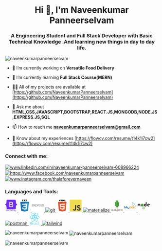<h1 align="center">Hi 👋, I'm Naveenkumar Panneerselvam</h1>
<h3 align="center">A Engineering Student and Full Stack Developer with Basic Technical Knowledge .And learning new things in day to day life.</h3>

<p align="left"> <img src="https://komarev.com/ghpvc/?username=naveenkumarpanneerselvam&label=Profile%20views&color=ff0040&style=plastic" alt="naveenkumarpanneerselvam" /> </p>

- 🔭 I’m currently working on **Versatile Food Delivery**

- 🌱 I’m currently learning **Full Stack Course(MERN)**

- 👨‍💻 All of my projects are available at [https://github.com/NaveenkumarPanneerselvam](https://github.com/NaveenkumarPanneerselvam)

- 💬 Ask me about **HTML,CSS,JAVASCRIPT,BOOTSTRAP,REACT.JS,MONGODB,NODE.JS,EXPRESS.JS,SQL**

- 📫 How to reach me **naveenkumarpanneerselvam@gmail.com**

- 📄 Know about my experiences [https://flowcv.com/resume/t14k1i7cw2](https://flowcv.com/resume/t14k1i7cw2)

<h3 align="left">Connect with me:</h3>
<p align="left">
<a href="https://linkedin.com/in/www.linkedin.com/in/naveenkumar-panneerselvam-608966224" target="blank"><img align="center" src="https://raw.githubusercontent.com/rahuldkjain/github-profile-readme-generator/master/src/images/icons/Social/linked-in-alt.svg" alt="www.linkedin.com/in/naveenkumar-panneerselvam-608966224" height="30" width="40" /></a>
<a href="https://fb.com/https://www.facebook.com/naveenkumarpanneerselvam" target="blank"><img align="center" src="https://raw.githubusercontent.com/rahuldkjain/github-profile-readme-generator/master/src/images/icons/Social/facebook.svg" alt="https://www.facebook.com/naveenkumarpanneerselvam" height="30" width="40" /></a>
<a href="https://instagram.com/www.instagram.com/thalaforevernaveen" target="blank"><img align="center" src="https://raw.githubusercontent.com/rahuldkjain/github-profile-readme-generator/master/src/images/icons/Social/instagram.svg" alt="www.instagram.com/thalaforevernaveen" height="30" width="40" /></a>
</p>

<h3 align="left">Languages and Tools:</h3>
<p align="left"> <a href="https://getbootstrap.com" target="_blank" rel="noreferrer"> <img src="https://raw.githubusercontent.com/devicons/devicon/master/icons/bootstrap/bootstrap-plain-wordmark.svg" alt="bootstrap" width="40" height="40"/> </a> <a href="https://www.w3schools.com/css/" target="_blank" rel="noreferrer"> <img src="https://raw.githubusercontent.com/devicons/devicon/master/icons/css3/css3-original-wordmark.svg" alt="css3" width="40" height="40"/> </a> <a href="https://expressjs.com" target="_blank" rel="noreferrer"> <img src="https://raw.githubusercontent.com/devicons/devicon/master/icons/express/express-original-wordmark.svg" alt="express" width="40" height="40"/> </a> <a href="https://git-scm.com/" target="_blank" rel="noreferrer"> <img src="https://www.vectorlogo.zone/logos/git-scm/git-scm-icon.svg" alt="git" width="40" height="40"/> </a> <a href="https://www.w3.org/html/" target="_blank" rel="noreferrer"> <img src="https://raw.githubusercontent.com/devicons/devicon/master/icons/html5/html5-original-wordmark.svg" alt="html5" width="40" height="40"/> </a> <a href="https://developer.mozilla.org/en-US/docs/Web/JavaScript" target="_blank" rel="noreferrer"> <img src="https://raw.githubusercontent.com/devicons/devicon/master/icons/javascript/javascript-original.svg" alt="javascript" width="40" height="40"/> </a> <a href="https://materializecss.com/" target="_blank" rel="noreferrer"> <img src="https://raw.githubusercontent.com/prplx/svg-logos/5585531d45d294869c4eaab4d7cf2e9c167710a9/svg/materialize.svg" alt="materialize" width="40" height="40"/> </a> <a href="https://www.mongodb.com/" target="_blank" rel="noreferrer"> <img src="https://raw.githubusercontent.com/devicons/devicon/master/icons/mongodb/mongodb-original-wordmark.svg" alt="mongodb" width="40" height="40"/> </a> <a href="https://www.mysql.com/" target="_blank" rel="noreferrer"> <img src="https://raw.githubusercontent.com/devicons/devicon/master/icons/mysql/mysql-original-wordmark.svg" alt="mysql" width="40" height="40"/> </a> <a href="https://nodejs.org" target="_blank" rel="noreferrer"> <img src="https://raw.githubusercontent.com/devicons/devicon/master/icons/nodejs/nodejs-original-wordmark.svg" alt="nodejs" width="40" height="40"/> </a> <a href="https://postman.com" target="_blank" rel="noreferrer"> <img src="https://www.vectorlogo.zone/logos/getpostman/getpostman-icon.svg" alt="postman" width="40" height="40"/> </a> <a href="https://reactjs.org/" target="_blank" rel="noreferrer"> <img src="https://raw.githubusercontent.com/devicons/devicon/master/icons/react/react-original-wordmark.svg" alt="react" width="40" height="40"/> </a> <a href="https://tailwindcss.com/" target="_blank" rel="noreferrer"> <img src="https://www.vectorlogo.zone/logos/tailwindcss/tailwindcss-icon.svg" alt="tailwind" width="40" height="40"/> </a> </p>

<p><img align="left" src="https://github-readme-stats.vercel.app/api/top-langs?username=naveenkumarpanneerselvam&show_icons=true&theme=dark&title_color=000000&bg_color=ffffff&locale=en&layout=compact" alt="naveenkumarpanneerselvam" /></p>

<p>&nbsp;<img align="center" src="https://github-readme-stats.vercel.app/api?username=naveenkumarpanneerselvam&show_icons=true&title_color=000000&locale=en" alt="naveenkumarpanneerselvam" /></p>

<p><img align="center" src="https://github-readme-streak-stats.herokuapp.com/?user=naveenkumarpanneerselvam&" alt="naveenkumarpanneerselvam" /></p>
